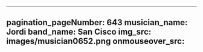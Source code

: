 ------
pagination_pageNumber: 643
musician_name: Jordi
band_name: San Cisco
img_src: images/musician0652.png
onmouseover_src: 
------